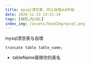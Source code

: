 ```yaml
---
title: mysql清空表，并让自增从0开始
date: 2020-12-23 13:51:34
tags: [编程,MySQL]
index_img: /assets/headImg/mysql.png
---
```


mysql清空表与自增

```mysql
truncate table table_name;
```

* tableName替换你的表名